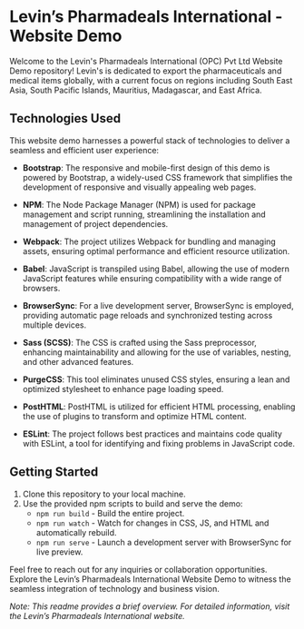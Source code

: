 # Levin’s Pharmadeals International - Website Demo

Welcome to the Levin's Pharmadeals International (OPC) Pvt Ltd Website Demo repository! Levin's is dedicated to export the pharmaceuticals and medical items globally, with a current focus on regions including South East Asia, South Pacific Islands, Mauritius, Madagascar, and East Africa.

## Technologies Used

This website demo harnesses a powerful stack of technologies to deliver a seamless and efficient user experience:

- **Bootstrap**: The responsive and mobile-first design of this demo is powered by Bootstrap, a widely-used CSS framework that simplifies the development of responsive and visually appealing web pages.

- **NPM**: The Node Package Manager (NPM) is used for package management and script running, streamlining the installation and management of project dependencies.

- **Webpack**: The project utilizes Webpack for bundling and managing assets, ensuring optimal performance and efficient resource utilization.

- **Babel**: JavaScript is transpiled using Babel, allowing the use of modern JavaScript features while ensuring compatibility with a wide range of browsers.

- **BrowserSync**: For a live development server, BrowserSync is employed, providing automatic page reloads and synchronized testing across multiple devices.

- **Sass (SCSS)**: The CSS is crafted using the Sass preprocessor, enhancing maintainability and allowing for the use of variables, nesting, and other advanced features.

- **PurgeCSS**: This tool eliminates unused CSS styles, ensuring a lean and optimized stylesheet to enhance page loading speed.

- **PostHTML**: PostHTML is utilized for efficient HTML processing, enabling the use of plugins to transform and optimize HTML content.

- **ESLint**: The project follows best practices and maintains code quality with ESLint, a tool for identifying and fixing problems in JavaScript code.


## Getting Started

1. Clone this repository to your local machine.
2. Use the provided npm scripts to build and serve the demo:
   - `npm run build` - Build the entire project.
   - `npm run watch` - Watch for changes in CSS, JS, and HTML and automatically rebuild.
   - `npm run serve` - Launch a development server with BrowserSync for live preview.

Feel free to reach out for any inquiries or collaboration opportunities. Explore the Levin’s Pharmadeals International Website Demo to witness the seamless integration of technology and business vision.

*Note: This readme provides a brief overview. For detailed information, visit the Levin’s Pharmadeals International website.*






